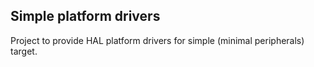 ## Simple platform drivers

Project to provide HAL platform drivers for simple (minimal peripherals) target.
